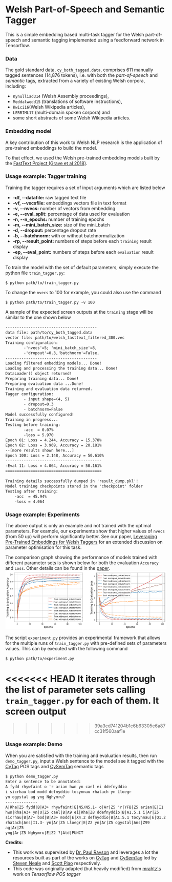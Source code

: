 # Welsh Part-of-Speech and Semantic Tagger 

This is a simple embedding based multi-task tagger for the Welsh part-of-speech and semantic tagging implemented using a feedforward network in Tensorflow.

### Data
The gold standard data, `cy_both_tagged.data`, comprises 611 manually tagged sentences (14,876 tokens), i.e. with both the *part-of-speech* and *semantic* tags,  extracted from a variety of existing Welsh corpora, including:
* `Kynulliad314` (Welsh Assembly proceedings),
* `Meddalwedd15` (translations of software instructions),
* `Kwici16`(Welsh Wikipedia articles),
* `LERBIML17` (multi-domain spoken corpora) and
* some short abstracts of some Welsh Wikipedia articles.

### Embedding model
A key contribution of this work to Welsh NLP research is the application of pre-trained embeddings to build the model. 

To that effect, we used the Welsh pre-trained embedding models built by the [FastText Project (Grave et al 2018)](https://dl.fbaipublicfiles.com/fasttext/vectors-crawl/cc.cy.300.vec.gz). 

### Usage example: Tagger training
Training the tagger requires a set of input arguments which are listed below

 - **-df, --datafile:** raw tagged text file
 - **-vf, --vecsfile:** embeddings vectors file in text format
 - **-v, --nvecs:** number of vectors from embedding
 - **-e, --eval_split:** percentage of data used for evaluation
 - **-n, --n_epochs:** number of training epochs
 - **-m, --mini_batch_size:** size of the mini_batch
 - **-d, --dropout:** percentage dropout rate
 - **-b, --batchnorm:** with or without batchnormalization
 - **-rp, --result_point:** numbers of steps before each `training` result display
 - **-ep, --eval_point:** numbers of steps before each `evaluation` result display

To train the model with the set of default parameters, simply execute the python file `train_tagger.py`:

```
$ python path/to/train_tagger.py
```
To change the `nvecs` to 100 for example, you could also use the command

```
$ python path/to/train_tagger.py -v 100
```

A sample of the expected screen outputs at the `training` stage will be similar to the one shown below

```Running in Eager mode.
----------------------------------------
data file: path/to/cy_both_tagged.data
vector file: path/to/welsh_fasttext_filtered_300.vec
Training configuration:
        -'nvecs'=5; 'mini_batch_size'=8, 
        -'dropout'=0.3,'batchnorm'=False,
----------------------------------------
Loading filtered embedding models... Done!
Loading and processing the training data... Done!
DataLoader() object returned!
Preparing training data... Done!
Preparing evaluation data ...Done!
Training and evaluation data returned.
Tagger configuration:
        - input shape=(4, 5)
        - dropout=0.3
        - batchnorm=False
Model successfully configured!
Training in progress...
Testing before training:
        -acc  = 0.07%
        -loss = 5.970
Epoch 01: Loss = 4.244, Accuracy = 15.378%
Epoch 02: Loss = 3.969, Accuracy = 20.181%
--[more results shown here...]
Epoch 100: Loss = 2.148, Accuracy = 50.610%
------------------------------------------
-Eval 11: Loss = 4.064, Accuracy = 50.161%
==========================================

Training details successfully dumped in 'result_dump.pkl'!
Model training checkpoints stored in the 'checkpoint' folder
Testing after training:
	-acc  = 45.94%
	-loss = 4.064

```

### Usage example: Experiments
The above output is only an example and not trained with the optimal parameters. For example, our experiments show that higher values of `nvecs` (from 50 up) will perform significantly better. See our paper, [Leveraging Pre-Trained Embeddings for Welsh Taggers](https://www.aclweb.org/anthology/W19-4332.pdf) for an extended discussion on parameter optimisation for this task.

The comparison graph showing the performance of models trained with different parameter sets is shown below for both the evaluation `Accuracy` and `Loss`. Other details can be found in the [paper](https://www.aclweb.org/anthology/W19-4332.pdf).
![Graph](https://github.com/CorCenCC/welsh_pos_sem_tagger/blob/master/graph.png)

The script `experiment.py` provides an experimental framework that allows for the multiple runs of `train_tagger.py` with pre-defined  sets of parameters values. This can by executed with the following command

```
$ python path/to/experiment.py
```
<<<<<<< HEAD
It iterates through the list of parameter sets calling `train_tagger.py` for each of them. It screen output
=======

>>>>>>> 39a3cd741204b1c6b63305e6a87cc31f560aaf1e

### Usage example: Demo
When you are satisfied with the training and evaluation results, then run `demo_tagger.py`, input a Welsh sentence to the model see it tagged with the [CyTag](https://github.com/IgnatiusEzeani/CyTag) POS tags and [CySemTag](http://eprints.lancs.ac.uk/123588/1/lrec2018_cysemtagger.pdf) semantic tags

```
$ python demo_tagger.py
Enter a sentence to be annotated:
A fydd rhywfaint o 'r arian hwn yn cael ei ddefnyddio
i sicrhau bod modd defnyddio tocynnau rhatach yn Lloegr
yn ogystal ag yng Nghymru?
--------------
A|Rha|Z5 fydd|B|A3+ rhywfaint|E|N5/N5.1- o|Ar|Z5 'r|YFB|Z5 arian|E|I1 
hwn|Rha|A3+ yn|U|Z5 cael|B|A9 ei|Rha|Z8 ddefnyddio|B|A1.5.1 i|Ar|Z5
sicrhau|B|A7+ bod|B|A3+ modd|E|X4.2 defnyddio|B|A1.5.1 tocynnau|E|Q1.2 
rhatach|Ans|I1.3- yn|Ar|Z5 Lloegr|E|Z2 yn|Ar|Z5 ogystal|Ans|Z99 ag|Ar|Z5 
yng|Ar|Z5 Nghymru|E|Z2 ?|Atd|PUNCT
```
**Credits:**
- This work was supervised by [Dr. Paul Rayson](https://www.lancaster.ac.uk/scc/about-us/people/paul-rayson) and leverages a lot the resources built as part of the works on [CyTag](https://github.com/CorCenCC/CyTag) and [CySemTag](http://eprints.lancs.ac.uk/123588/1/lrec2018_cysemtagger.pdf) led by [Steven Neale](http://www.corcencc.org/steven-neale/) and [Scott Piao](https://www.lancaster.ac.uk/people-profiles/scott-piao) respectively.
- This code was originally adapted (but heavily modified) from [mrahtz's](https://github.com/mrahtz/tensorflow-pos-tagger) work on *Tensorflow POS tagger*
